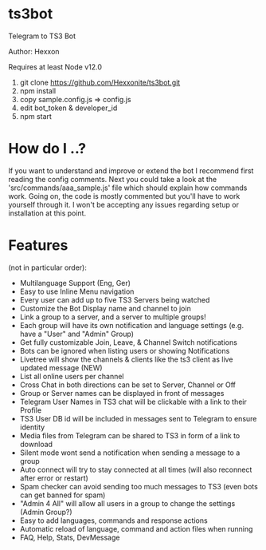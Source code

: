 # ts3bot
Telegram to TS3 Bot

Author: Hexxon

Requires at least Node v12.0

1. git clone https://github.com/Hexxonite/ts3bot.git
2. npm install
3. copy sample.config.js => config.js
4. edit bot_token & developer_id
5. npm start

# How do I ..?

If you want to understand and improve or extend the bot I recommend first reading the config comments.
Next you could take a look at the 'src/commands/aaa_sample.js' file which should explain how commands work.
Going on, the code is mostly commented but you'll have to work yourself through it.
I won't be accepting any issues regarding setup or installation at this point.

# Features

(not in particular order):
- Multilanguage Support (Eng, Ger)
- Easy to use Inline Menu navigation
- Every user can add up to five TS3 Servers being watched
- Customize the Bot Display name and channel to join
- Link a group to a server, and a server to multiple groups!
- Each group will have its own notification and language settings (e.g. have a "User" and "Admin" Group)
- Get fully customizable Join, Leave, & Channel Switch notifications
- Bots can be ignored when listing users or showing Notifications
- Livetree will show the channels & clients like the ts3 client as live updated message (NEW)
- List all online users per channel
- Cross Chat in both directions can be set to Server, Channel or Off
- Group or Server names can be displayed in front of messages
- Telegram User Names in TS3 chat will be clickable with a link to their Profile
- TS3 User DB id will be included in messages sent to Telegram to ensure identity
- Media files from Telegram can be shared to TS3 in form of a link to download
- Silent mode wont send a notification when sending a message to a group
- Auto connect will try to stay connected at all times (will also reconnect after error or restart)
- Spam checker can avoid sending too much messages to TS3 (even bots can get banned for spam)
- "Admin 4 All" will allow all users in a group to change the settings (Admin Group?)
- Easy to add languages, commands and response actions
- Automatic reload of language, command and action files when running
- FAQ, Help, Stats, DevMessage
